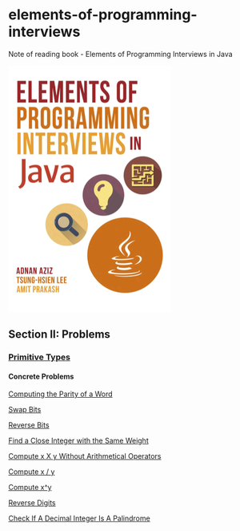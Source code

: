 # elements-of-programming-interviews
Note of reading book - Elements of Programming Interviews in Java

![](preface.png)

## Section II: Problems

### [Primitive Types](./problems/primitive_types/ch4.md)

#### Concrete Problems

[Computing the Parity of a Word](./problems/primitive_types/ComputingParityOfWord.java)

[Swap Bits](./problems/primitive_types/SwapBits.java)

[Reverse Bits](./problems/primitive_types/ReverseBits.java)

[Find a Close Integer with the Same Weight](./problems/primitive_types/FindCloseIntegerWithSameWeight.java)

[Compute x X y Without Arithmetical Operators](./problems/primitive_types/ComputeXxYWithoutArithmeticalOperators.java)

[Compute x / y](./problems/primitive_types/ComputeXDividedY.java)

[Compute x^y](./problems/primitive_types/ComputeXPowerOfY.java)

[Reverse Digits](./problems/primitive_types/ReverseDigits.java)

[Check If A Decimal Integer Is A Palindrome](./problems/primitive_types/CheckIfADecimalIntegerIsAPalindrome.java)
